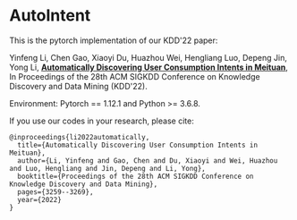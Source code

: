 # AutoIntent
This is the pytorch implementation of our KDD'22 paper:  

Yinfeng Li, Chen Gao, Xiaoyi Du, Huazhou Wei, Hengliang Luo, Depeng Jin, Yong Li, [**Automatically Discovering User Consumption Intents in Meituan**](https://dl.acm.org/doi/10.1145/3534678.3539122), In Proceedings of the 28th ACM SIGKDD Conference on Knowledge Discovery and Data Mining (KDD'22).

Environment: Pytorch == 1.12.1 and Python >= 3.6.8.

If you use our codes in your research, please cite:
```
@inproceedings{li2022automatically,
  title={Automatically Discovering User Consumption Intents in Meituan},
  author={Li, Yinfeng and Gao, Chen and Du, Xiaoyi and Wei, Huazhou and Luo, Hengliang and Jin, Depeng and Li, Yong},
  booktitle={Proceedings of the 28th ACM SIGKDD Conference on Knowledge Discovery and Data Mining},
  pages={3259--3269},
  year={2022}
}
```
